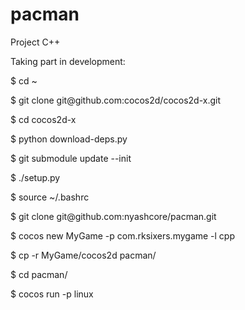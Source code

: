 # pacman
Project C++

<p>Taking part in development:</p>
<p>$ cd ~</p>
<p>$ git clone git@github.com:cocos2d/cocos2d-x.git</p>
<p>$ cd cocos2d-x</p>
<p>$ python download-deps.py</p>
<p>$ git submodule update --init</p>
<p>$ ./setup.py</p>
<p>$ source ~/.bashrc</p>
<p>$ git clone git@github.com:nyashcore/pacman.git</p>
<p>$ cocos new MyGame -p com.rksixers.mygame -l cpp</p>
<p>$ cp -r MyGame/cocos2d pacman/</p>
<p>$ cd pacman/</p>
<p>$ cocos run -p linux</p>